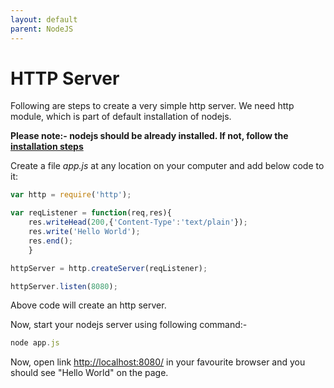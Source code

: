 ```yaml
---
layout: default
parent: NodeJS
---
```

# HTTP Server

Following are steps to create a very simple http server. We need http module, which is part of default installation of nodejs.

**Please note:- nodejs should be already installed. If not, follow the [installation steps](./install_nodejs.md)**

Create a file *app.js* at any location on your computer and add below code to it:

```js
var http = require('http');

var reqListener = function(req,res){
    res.writeHead(200,{'Content-Type':'text/plain'});
    res.write('Hello World');
    res.end();
    }

httpServer = http.createServer(reqListener);

httpServer.listen(8080);
```

Above code will create an http server.

Now, start your nodejs server using following command:-

```js
node app.js
```

Now, open link <http://localhost:8080/> in your favourite browser and you should see "Hello World" on the page.
